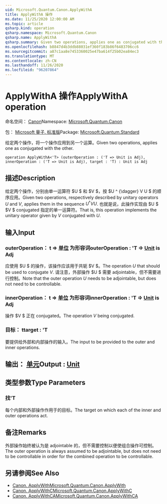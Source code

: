 ```yaml
---
uid: Microsoft.Quantum.Canon.ApplyWithA
title: ApplyWithA 操作
ms.date: 11/25/2020 12:00:00 AM
ms.topic: article
qsharp.kind: operation
qsharp.namespace: Microsoft.Quantum.Canon
qsharp.name: ApplyWithA
qsharp.summary: Given two operations, applies one as conjugated with the other.
ms.openlocfilehash: b8847d4b3ddb88031ef360f183b86f6483706cc6
ms.sourcegitcommit: a87c1aa8e7453360025e47ba614f25b02ea84ec3
ms.translationtype: MT
ms.contentlocale: zh-CN
ms.lasthandoff: 11/26/2020
ms.locfileid: "96207864"
---
```

# <a name="applywitha-operation"></a><span data-ttu-id="d9fdf-102">ApplyWithA 操作</span><span class="sxs-lookup"><span data-stu-id="d9fdf-102">ApplyWithA operation</span></span>

<span data-ttu-id="d9fdf-103">命名空间： [Canon](xref:Microsoft.Quantum.Canon)</span><span class="sxs-lookup"><span data-stu-id="d9fdf-103">Namespace: [Microsoft.Quantum.Canon](xref:Microsoft.Quantum.Canon)</span></span>

<span data-ttu-id="d9fdf-104">包： [Microsoft 量子. 标准版](https://nuget.org/packages/Microsoft.Quantum.Standard)</span><span class="sxs-lookup"><span data-stu-id="d9fdf-104">Package: [Microsoft.Quantum.Standard](https://nuget.org/packages/Microsoft.Quantum.Standard)</span></span>


<span data-ttu-id="d9fdf-105">给定两个操作，将一个操作应用到另一个运算。</span><span class="sxs-lookup"><span data-stu-id="d9fdf-105">Given two operations, applies one as conjugated with the other.</span></span>

```qsharp
operation ApplyWithA<'T> (outerOperation : ('T => Unit is Adj), innerOperation : ('T => Unit is Adj), target : 'T) : Unit is Adj
```


## <a name="description"></a><span data-ttu-id="d9fdf-106">描述</span><span class="sxs-lookup"><span data-stu-id="d9fdf-106">Description</span></span>

<span data-ttu-id="d9fdf-107">给定两个操作，分别由单一运算符 $U $ 和 $V $，按 $U ^ {\dagger} V U $ 的顺序应用。</span><span class="sxs-lookup"><span data-stu-id="d9fdf-107">Given two operations, respectively described by unitary operators $U$ and $V$, applies them in the sequence $U^{\dagger} V U$.</span></span> <span data-ttu-id="d9fdf-108">也就是说，此操作实现由 $U $ $V $ conjugated 指定的单一运算符。</span><span class="sxs-lookup"><span data-stu-id="d9fdf-108">That is, this operation implements the unitary operator given by $V$ conjugated with $U$.</span></span>

## <a name="input"></a><span data-ttu-id="d9fdf-109">输入</span><span class="sxs-lookup"><span data-stu-id="d9fdf-109">Input</span></span>

### <a name="outeroperation--t--unit--is-adj"></a><span data-ttu-id="d9fdf-110">outerOperation： t => [单位](xref:microsoft.quantum.lang-ref.unit)  为形容词</span><span class="sxs-lookup"><span data-stu-id="d9fdf-110">outerOperation : 'T => [Unit](xref:microsoft.quantum.lang-ref.unit)  is Adj</span></span>

<span data-ttu-id="d9fdf-111">应使用 $U $ 的操作，该操作应该用于共轭 $V $。</span><span class="sxs-lookup"><span data-stu-id="d9fdf-111">The operation $U$ that should be used to conjugate $V$.</span></span> <span data-ttu-id="d9fdf-112">请注意，外部操作 $U $ 需要 adjointable，但不需要进行控制。</span><span class="sxs-lookup"><span data-stu-id="d9fdf-112">Note that the outer operation $U$ needs to be adjointable, but does not need to be controllable.</span></span>


### <a name="inneroperation--t--unit--is-adj"></a><span data-ttu-id="d9fdf-113">innerOperation： t => [单位](xref:microsoft.quantum.lang-ref.unit)  为形容词</span><span class="sxs-lookup"><span data-stu-id="d9fdf-113">innerOperation : 'T => [Unit](xref:microsoft.quantum.lang-ref.unit)  is Adj</span></span>

<span data-ttu-id="d9fdf-114">操作 $V $ 正在 conjugated。</span><span class="sxs-lookup"><span data-stu-id="d9fdf-114">The operation $V$ being conjugated.</span></span>


### <a name="target--t"></a><span data-ttu-id="d9fdf-115">目标： t</span><span class="sxs-lookup"><span data-stu-id="d9fdf-115">target : 'T</span></span>

<span data-ttu-id="d9fdf-116">要提供给外部和内部操作的输入。</span><span class="sxs-lookup"><span data-stu-id="d9fdf-116">The input to be provided to the outer and inner operations.</span></span>



## <a name="output--unit"></a><span data-ttu-id="d9fdf-117">输出： [单元](xref:microsoft.quantum.lang-ref.unit)</span><span class="sxs-lookup"><span data-stu-id="d9fdf-117">Output : [Unit](xref:microsoft.quantum.lang-ref.unit)</span></span>



## <a name="type-parameters"></a><span data-ttu-id="d9fdf-118">类型参数</span><span class="sxs-lookup"><span data-stu-id="d9fdf-118">Type Parameters</span></span>

### <a name="t"></a><span data-ttu-id="d9fdf-119">找</span><span class="sxs-lookup"><span data-stu-id="d9fdf-119">'T</span></span>

<span data-ttu-id="d9fdf-120">每个内部和外部操作作用于的目标。</span><span class="sxs-lookup"><span data-stu-id="d9fdf-120">The target on which each of the inner and outer operations act.</span></span>

## <a name="remarks"></a><span data-ttu-id="d9fdf-121">备注</span><span class="sxs-lookup"><span data-stu-id="d9fdf-121">Remarks</span></span>

<span data-ttu-id="d9fdf-122">外部操作始终被认为是 adjointable 的，但不需要控制以便使组合操作可控制。</span><span class="sxs-lookup"><span data-stu-id="d9fdf-122">The outer operation is always assumed to be adjointable, but does not need to be controllable in order for the combined operation to be controllable.</span></span>

## <a name="see-also"></a><span data-ttu-id="d9fdf-123">另请参阅</span><span class="sxs-lookup"><span data-stu-id="d9fdf-123">See Also</span></span>

- [<span data-ttu-id="d9fdf-124">Canon. ApplyWith</span><span class="sxs-lookup"><span data-stu-id="d9fdf-124">Microsoft.Quantum.Canon.ApplyWith</span></span>](xref:Microsoft.Quantum.Canon.ApplyWith)
- [<span data-ttu-id="d9fdf-125">Canon. ApplyWithC</span><span class="sxs-lookup"><span data-stu-id="d9fdf-125">Microsoft.Quantum.Canon.ApplyWithC</span></span>](xref:Microsoft.Quantum.Canon.ApplyWithC)
- [<span data-ttu-id="d9fdf-126">Canon. ApplyWithCA</span><span class="sxs-lookup"><span data-stu-id="d9fdf-126">Microsoft.Quantum.Canon.ApplyWithCA</span></span>](xref:Microsoft.Quantum.Canon.ApplyWithCA)